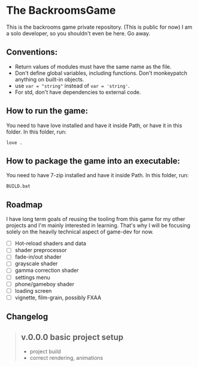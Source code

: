 # The BackroomsGame
This is the backrooms game private repository. (This is public for now) I am a solo developer, so you shouldn't even be here. Go away.
## Conventions:
- Return values of modules must have the same name as the file.
- Don't define global variables, including functions. Don't monkeypatch anything on built-in objects.
- use `var = "string"` instead of `var = 'string'`.
- For std, don't have dependencies to external code.
## How to run the game:
You need to have love installed and have it inside Path, or have it in this folder. In this folder, run:
```batch
love .
```
## How to package the game into an executable:
You need to have 7-zip installed and have it inside Path. In this folder, run:
```batch
BUILD.bat
```
## Roadmap
I have long term goals of reusing the tooling from this game for my other projects and I'm mainly
interested in learning. That's why I will be focusing solely on the heavily technical aspect of game-dev for now.
- [ ] Hot-reload shaders and data
- [ ] shader preprocessor
- [ ] fade-in/out shader
- [ ] grayscale shader
- [ ] gamma correction shader
- [ ] settings menu
- [ ] phone/gameboy shader
- [ ] loading screen
- [ ] vignette, film-grain, possibly FXAA
## Changelog
> ## v.0.0.0 basic project setup
> - project build
> - correct rendering, animations
